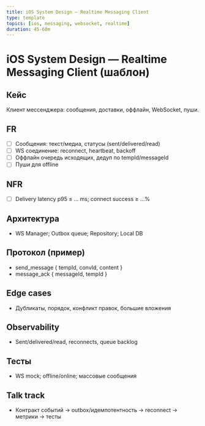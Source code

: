 ```yaml
---
title: iOS System Design — Realtime Messaging Client
type: template
topics: [ios, messaging, websocket, realtime]
duration: 45-60m
---
```


# iOS System Design — Realtime Messaging Client (шаблон)

## Кейс
Клиент мессенджера: сообщения, доставки, оффлайн, WebSocket, пуши.

## FR
- [ ] Сообщения: текст/медиа, статусы (sent/delivered/read)
- [ ] WS соединение: reconnect, heartbeat, backoff
- [ ] Оффлайн очередь исходящих, дедуп по tempId/messageId
- [ ] Пуши для offline

## NFR
- [ ] Delivery latency p95 ≤ … ms; connect success ≥ …%

## Архитектура
- WS Manager; Outbox queue; Repository; Local DB

## Протокол (пример)
- send_message { tempId, convId, content }
- message_ack { messageId, tempId }

## Edge cases
- Дубликаты, порядок, конфликт правок, большие вложения

## Observability
- Sent/delivered/read, reconnects, queue backlog

## Тесты
- WS mock; offline/online; массовые сообщения

## Talk track
- Контракт событий → outbox/идемпотентность → reconnect → метрики → тесты

